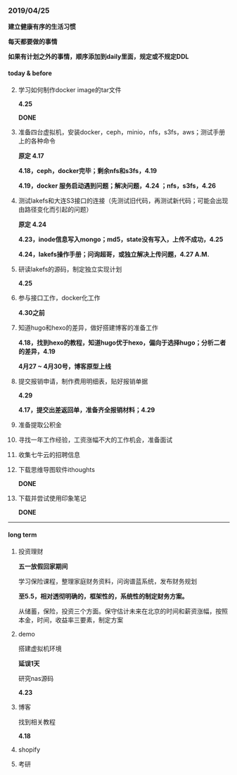 ### 2019/04/25

**建立健康有序的生活习惯**

**每天都要做的事情**

**如果有计划之外的事情，顺序添加到daily里面，规定或不规定DDL**

#### today & before

2. 学习如何制作docker image的tar文件

   **4.25**

   **DONE**

2. 准备四台虚拟机，安装docker，ceph，minio，nfs，s3fs，aws；测试手册上的各种命令

   **原定 4.17**

   **4.18，ceph，docker完毕；剩余nfs和s3fs，4.19**

   **4.19，docker 服务启动遇到问题；解决问题，4.24 ；nfs，s3fs，4.26**

3. 测试lakefs和大连S3接口的连接（先测试旧代码，再测试新代码；可能会出现由路径变化而引起的问题）

   **原定 4.24**

   **4.23，inode信息写入mongo；md5，state没有写入，上传不成功，4.25**

   **4.24，lakefs操作手册；问询超哥，或独立解决上传问题，4.27 A.M.**

4. 研读lakefs的源码，制定独立实现计划

   **4.25**

5. 参与接口工作，docker化工作

   **4.30之前**

6. 知道hugo和hexo的差异，做好搭建博客的准备工作

   **4.18，找到hexo的教程，知道hugo优于hexo，偏向于选择hugo；分析二者的差异，4.19**

   **4月27 ~ 4月30号，博客原型上线**

7. 提交报销申请，制作费用明细表，贴好报销单据

   **4.29**

   **4.17，提交出差返回单，准备齐全报销材料；4.29**

8. 准备提取公积金

9. 寻找一年工作经验，工资涨幅不大的工作机会，准备面试

10. 收集七牛云的招聘信息

11. 下载思维导图软件ithoughts

    **DONE**

12. 下载并尝试使用印象笔记

    **DONE**

------

#### long term 

1. 投资理财

   **五一放假回家期间**

   学习保险课程，整理家庭财务资料，问询谱蓝系统，发布财务规划

   **至5.5，相对透彻明确的，框架性的，系统性的制定财务方案。**

   从储蓄，保险，投资三个方面。保守估计未来在北京的时间和薪资涨幅，按照本金，时间，收益率三要素，制定方案

2. demo

   搭建虚拟机环境

   **延误1天**

   研究nas源码

   **4.23**

3. 博客

   找到相关教程

   **4.18**

4. shopify

5. 考研

